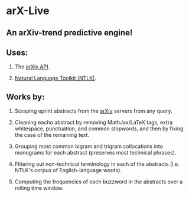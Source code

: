 # arX-Live

## An arXiv-trend predictive engine!

Uses:
---

1) The [arXiv API](https://arxiv.org/help/api/index).

2) [Natural Language Toolkit (NTLK)](https://github.com/nltk/nltk).

Works by:
---

1) Scraping eprint abstracts from the [arXiv](https://arxiv.org/) servers from any query.

2) Cleaning eacho abstract by removing MathJax/LaTeX tags, extra whitespace, punctuation, and common stopwords, and then by fixing the case of the remaining text.

3) Grouping most common bigram and trigram collocations into monograms for each abstract (preserves most technical phrases).

4) Filtering out non-technical terminology in each of the abstracts (i.e. NTLK's corpus of English-language words).

5) Computing the frequencies of each buzzword in the abstracts over a rolling time window.